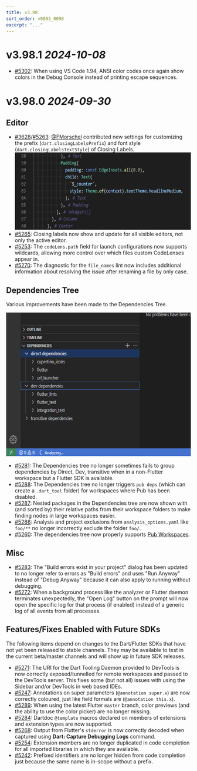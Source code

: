```yaml
---
title: v3.98
sort_order: v0003_0098
excerpt: "..."
---
```


# v3.98.1 _2024-10-08_

- [#5302](https://github.com/Dart-Code/Dart-Code/issues/5302): When using VS Code 1.94, ANSI color codes once again show colors in the Debug Console instead of printing escape sequences.

# v3.98.0 _2024-09-30_

## Editor

- [#3628](https://github.com/Dart-Code/Dart-Code/issues/3628)/[#5263](https://github.com/Dart-Code/Dart-Code/issues/5263): [@FMorschel](https://github.com/FMorschel) contributed new settings for customizing the prefix (`dart.closingLabelsPrefix`) and font style (`dart.closingLabelsTextStyle`) of Closing Labels.
    <img loading="lazy" src="/images/release_notes/v3.98/closing_labels_customization.png" width="598" height="210" />
- [#5265](https://github.com/Dart-Code/Dart-Code/issues/5265): Closing labels now show and update for all visible editors, not only the active editor.
- [#5253](https://github.com/Dart-Code/Dart-Code/issues/5253): The `codeLens.path` field for launch configurations now supports wildcards, allowing more control over which files custom CodeLenses appear in.
- [#5270](https://github.com/Dart-Code/Dart-Code/issues/5270): The diagnostic for the `file_names` lint now includes additional information about resolving the issue after renaming a file by only case.

## Dependencies Tree

Various improvements have been made to the Dependencies Tree.

<img loading="lazy" src="/images/release_notes/v3.98/dependencies_tree.png" width="598" height="390" />

- [#5281](https://github.com/Dart-Code/Dart-Code/issues/5281): The Dependencies tree no longer sometimes fails to group dependencies by Direct, Dev, transitive when in a non-Flutter workspace but a Flutter SDK is available.
- [#5288](https://github.com/Dart-Code/Dart-Code/issues/5288): The Dependencies tree no longer triggers `pub deps` (which can create a `.dart_tool` folder) for workspaces where Pub has been disabled.
- [#5287](https://github.com/Dart-Code/Dart-Code/issues/5287): Nested packages in the Dependencies tree are now shown with (and sorted by) their relative paths from their workspace folders to make finding nodes in large workspaces easier.
- [#5286](https://github.com/Dart-Code/Dart-Code/issues/5286): Analysis and project exclusions from `analysis_options.yaml` like `foo/**` no longer incorrectly exclude the folder `foo/`.
- [#5260](https://github.com/Dart-Code/Dart-Code/issues/5260): The dependencies tree now properly supports [Pub Workspaces](https://github.com/dart-lang/pub/issues/4127).

## Misc

- [#5283](https://github.com/Dart-Code/Dart-Code/issues/5283): The "Build errors exist in your project" dialog has been updated to no longer refer to errors as "Build errors" and uses "Run Anyway" instead of "Debug Anyway" because it can also apply to running without debugging.
- [#5272](https://github.com/Dart-Code/Dart-Code/issues/5272): When a background process like the analyzer or Flutter daemon terminates unexpectedly, the "Open Log" button on the prompt will now open the specific log for that process (if enabled) instead of a generic log of all events from all processes.

## Features/Fixes Enabled with Future SDKs

The following items depend on changes to the Dart/Flutter SDKs that have not yet been released to stable channels. They may be available to test in the current beta/master channels and will show up in future SDK releases.

- [#5271](https://github.com/Dart-Code/Dart-Code/issues/5271): The URI for the Dart Tooling Daemon provided to DevTools is now correctly exposed/tunnelled for remote workspaces and passed to the DevTools server. This fixes some (but not all) issues with using the Sidebar and/or DevTools in web based IDEs.
- [#5247](https://github.com/Dart-Code/Dart-Code/issues/5247): Annotations on super parameters (`@annotation super.x`) are now correctly coloured, just like field formals are (`@annotation this.x`).
- [#5289](https://github.com/Dart-Code/Dart-Code/issues/5289): When using the latest Flutter `master` branch, color previews (and the ability to use the color picker) are no longer missing.
- [#5284](https://github.com/Dart-Code/Dart-Code/issues/5284): Dartdoc `@template` macros declared on members of extensions and extension types are now supported.
- [#5268](https://github.com/Dart-Code/Dart-Code/issues/5268): Output from Flutter's `stderror` is now correctly decoded when captured using **Dart: Capture Debugging Logs** command.
- [#5254](https://github.com/Dart-Code/Dart-Code/issues/5254): Extension members are no longer duplicated in code completion for all imported libraries in which they are available.
- [#5242](https://github.com/Dart-Code/Dart-Code/issues/5242): Prefixed identifiers are no longer hidden from code completion just because the same name is in-scope without a prefix.

